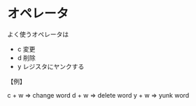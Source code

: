 
# オペレータ

よく使うオペレータは

* c 変更
* d 削除
* y レジスタにヤンクする


【例】

c + w => change word
d + w => delete word
y + w => yunk word

